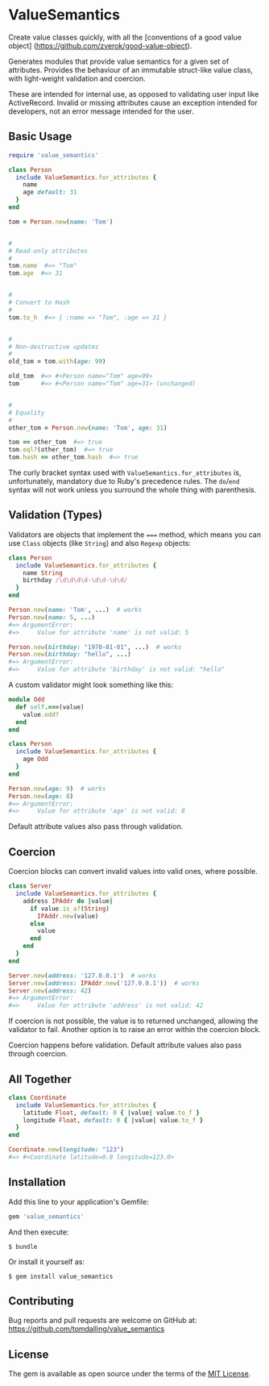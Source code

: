 # ValueSemantics

Create value classes quickly, with all the [conventions of a good value object]
(https://github.com/zverok/good-value-object).

Generates modules that provide value semantics for a given set of attributes.
Provides the behaviour of an immutable struct-like value class,
with light-weight validation and coercion.

These are intended for internal use, as opposed to validating user input like ActiveRecord.
Invalid or missing attributes cause an exception intended for developers,
not an error message intended for the user.

## Basic Usage

```ruby
require 'value_semantics'

class Person
  include ValueSemantics.for_attributes {
    name
    age default: 31
  }
end

tom = Person.new(name: 'Tom')


#
# Read-only attributes
#
tom.name  #=> "Tom"
tom.age  #=> 31


#
# Convert to Hash
#
tom.to_h  #=> { :name => "Tom", :age => 31 }


#
# Non-destructive updates
#
old_tom = tom.with(age: 99)

old_tom  #=> #<Person name="Tom" age=99>
tom      #=> #<Person name="Tom" age=31> (unchanged)


#
# Equality
#
other_tom = Person.new(name: 'Tom', age: 31)

tom == other_tom  #=> true
tom.eql?(other_tom)  #=> true
tom.hash == other_tom.hash  #=> true
```

The curly bracket syntax used with `ValueSemantics.for_attributes` is, unfortunately,
mandatory due to Ruby's precedence rules.
The `do`/`end` syntax will not work unless you surround the whole thing with parenthesis.


## Validation (Types)

Validators are objects that implement the `===` method,
which means you can use `Class` objects (like `String`) and also `Regexp` objects:

```ruby
class Person
  include ValueSemantics.for_attributes {
    name String
    birthday /\d\d\d\d-\d\d-\d\d/
  }
end

Person.new(name: 'Tom', ...)  # works
Person.new(name: 5, ...)
#=> ArgumentError:
#=>     Value for attribute 'name' is not valid: 5

Person.new(birthday: "1970-01-01", ...)  # works
Person.new(birthday: "hello", ...)
#=> ArgumentError:
#=>     Value for attribute 'birthday' is not valid: "hello"
```

A custom validator might look something like this:

```ruby
module Odd
  def self.===(value)
    value.odd?
  end
end

class Person
  include ValueSemantics.for_attributes {
    age Odd
  }
end

Person.new(age: 9)  # works
Person.new(age: 8)
#=> ArgumentError:
#=>     Value for attribute 'age' is not valid: 8
```

Default attribute values also pass through validation.


## Coercion

Coercion blocks can convert invalid values into valid ones, where possible.

```ruby
class Server
  include ValueSemantics.for_attributes {
    address IPAddr do |value|
      if value.is_a?(String)
        IPAddr.new(value)
      else
        value
      end
    end
  }
end

Server.new(address: '127.0.0.1')  # works
Server.new(address: IPAddr.new('127.0.0.1'))  # works
Server.new(address: 42)
#=> ArgumentError:
#=>     Value for attribute 'address' is not valid: 42
```

If coercion is not possible, the value is to returned unchanged, allowing the validator to fail.
Another option is to raise an error within the coercion block.

Coercion happens before validation.
Default attribute values also pass through coercion.

## All Together

```ruby
class Coordinate
  include ValueSemantics.for_attributes {
    latitude Float, default: 0 { |value| value.to_f }
    longitude Float, default: 0 { |value| value.to_f }
  }
end

Coordinate.new(longitude: "123")
#=> #<Coordinate latitude=0.0 longitude=123.0>
```


## Installation

Add this line to your application's Gemfile:

```ruby
gem 'value_semantics'
```

And then execute:

    $ bundle

Or install it yourself as:

    $ gem install value_semantics


## Contributing

Bug reports and pull requests are welcome on GitHub at:
https://github.com/tomdalling/value_semantics


## License

The gem is available as open source under the terms of the [MIT
License](http://opensource.org/licenses/MIT).

